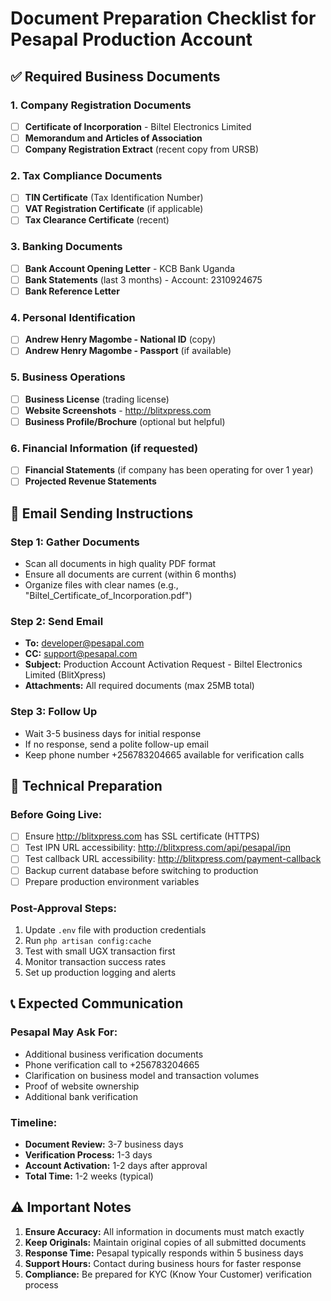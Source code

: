 # Document Preparation Checklist for Pesapal Production Account

## ✅ **Required Business Documents**

### **1. Company Registration Documents**
- [ ] **Certificate of Incorporation** - Biltel Electronics Limited
- [ ] **Memorandum and Articles of Association**
- [ ] **Company Registration Extract** (recent copy from URSB)

### **2. Tax Compliance Documents**
- [ ] **TIN Certificate** (Tax Identification Number)
- [ ] **VAT Registration Certificate** (if applicable)
- [ ] **Tax Clearance Certificate** (recent)

### **3. Banking Documents**
- [ ] **Bank Account Opening Letter** - KCB Bank Uganda
- [ ] **Bank Statements** (last 3 months) - Account: 2310924675
- [ ] **Bank Reference Letter**

### **4. Personal Identification**
- [ ] **Andrew Henry Magombe - National ID** (copy)
- [ ] **Andrew Henry Magombe - Passport** (if available)

### **5. Business Operations**
- [ ] **Business License** (trading license)
- [ ] **Website Screenshots** - http://blitxpress.com
- [ ] **Business Profile/Brochure** (optional but helpful)

### **6. Financial Information** (if requested)
- [ ] **Financial Statements** (if company has been operating for over 1 year)
- [ ] **Projected Revenue Statements**

## 📧 **Email Sending Instructions**

### **Step 1: Gather Documents**
- Scan all documents in high quality PDF format
- Ensure all documents are current (within 6 months)
- Organize files with clear names (e.g., "Biltel_Certificate_of_Incorporation.pdf")

### **Step 2: Send Email**
- **To:** developer@pesapal.com
- **CC:** support@pesapal.com
- **Subject:** Production Account Activation Request - Biltel Electronics Limited (BlitXpress)
- **Attachments:** All required documents (max 25MB total)

### **Step 3: Follow Up**
- Wait 3-5 business days for initial response
- If no response, send a polite follow-up email
- Keep phone number +256783204665 available for verification calls

## 🔧 **Technical Preparation**

### **Before Going Live:**
- [ ] Ensure http://blitxpress.com has SSL certificate (HTTPS)
- [ ] Test IPN URL accessibility: http://blitxpress.com/api/pesapal/ipn
- [ ] Test callback URL accessibility: http://blitxpress.com/payment-callback
- [ ] Backup current database before switching to production
- [ ] Prepare production environment variables

### **Post-Approval Steps:**
1. Update `.env` file with production credentials
2. Run `php artisan config:cache`
3. Test with small UGX transaction first
4. Monitor transaction success rates
5. Set up production logging and alerts

## 📞 **Expected Communication**

### **Pesapal May Ask For:**
- Additional business verification documents
- Phone verification call to +256783204665
- Clarification on business model and transaction volumes
- Proof of website ownership
- Additional bank verification

### **Timeline:**
- **Document Review:** 3-7 business days
- **Verification Process:** 1-3 days
- **Account Activation:** 1-2 days after approval
- **Total Time:** 1-2 weeks (typical)

## ⚠️ **Important Notes**

1. **Ensure Accuracy:** All information in documents must match exactly
2. **Keep Originals:** Maintain original copies of all submitted documents
3. **Response Time:** Pesapal typically responds within 5 business days
4. **Support Hours:** Contact during business hours for faster response
5. **Compliance:** Be prepared for KYC (Know Your Customer) verification process
